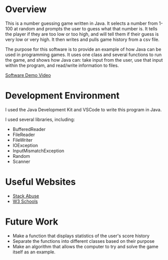 # Overview

This is a number guessing game written in Java. It selects a number from 1-100 at random and prompts the user to guess what that number is. It tells the player if they are too low or too high, and will tell them if their guess is very low or very high. It then writes and pulls game history from a csv file. 

The purpose for this software is to provide an example of how Java can be used in programming games. It uses one class and several functions to run the game, and shows how Java can: take input from the user, use that input within the program, and read/write information to files. 

[Software Demo Video](http://youtube.link.goes.here)

# Development Environment

I used the Java Development Kit and VSCode to write this program in Java. 

I used several libraries, including:
- BufferedReader
- FileReader
- FileWriter
- IOException
- InputMismatchException
- Random
- Scanner

# Useful Websites

- [Stack Abuse](https://stackabuse.com/reading-and-writing-csvs-in-java/)
- [W3 Schools](https://www.w3schools.com/java/java_user_input.asp)

# Future Work

- Make a function that displays statistics of the user's score history 
- Separate the functions into different classes based on their purpose
- Make an algorithm that allows the computer to try and solve the game itself as an example. 